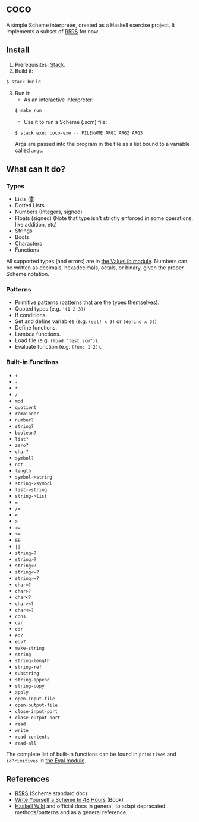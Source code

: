 # coco
A simple Scheme interpreter, created as a Haskell exercise project. It implements a subset of [R5RS](http://schemers.org/Documents/Standards/R5RS/HTML/) for now.

## Install
1. Prerequisites: [Stack](https://docs.haskellstack.org/en/stable/README/).
2. Build it:
```bash
$ stack build
```
3. Run it:
    - As an interactive interpreter:
    ```bash
    $ make run
    ```
    - Use it to run a Scheme (.scm) file:
    ```bash
    $ stack exec coco-exe -- FILENAME ARG1 ARG2 ARG3
    ```
    Args are passed into the program in the file as a list bound to a variable called `args`.

## What can it do?
### Types
- Lists (:information_desk_person:)
- Dotted Lists
- Numbers (Integers, signed)
- Floats (signed) (Note that type isn't strictly enforced in some operations, like addition, etc)
- Strings
- Bools
- Characters
- Functions

All supported types (and errors) are in [the ValueLib module](src/ValueLib.hs#L10).
Numbers can be written as decimals, hexadecimals, octals, or binary, given the proper Scheme notation.

### Patterns
- Primitive patterns (patterns that are the types themselves).
- Quoted types (e.g. `'(1 2 3)`)
- If conditions.
- Set and define variables (e.g. `(set! x 3)` or `(define x 3)`)
- Define functions.
- Lambda functions.
- Load file (e.g. `(load "test.scm")`).
- Evaluate function (e.g. `(func 1 2)`).

### Built-in Functions
- `+`
- `-`
- `*`
- `/`
- `mod`
- `quotient`
- `remainder`
- `number?`
- `string?`
- `boolean?`
- `list?`
- `zero?`
- `char?`
- `symbol?`
- `not`
- `length`
- `symbol->string`
- `string->symbol`
- `list->string`
- `string->list`
- `=`
- `/=`
- `<`
- `>`
- `<=`
- `>=`
- `&&`
- `||`
- `string=?`
- `string>?`
- `string<?`
- `string<=?`
- `string>=?`
- `char=?`
- `char>?`
- `char<?`
- `char>=?`
- `char<=?`
- `cons`
- `car`
- `cdr`
- `eq?`
- `eqv?`
- `make-string`
- `string`
- `string-length`
- `string-ref`
- `substring`
- `string-append`
- `string-copy`
- `apply`
- `open-input-file`
- `open-output-file`
- `close-input-port`
- `close-output-port`
- `read`
- `write`
- `read-contents`
- `read-all`

The complete list of built-in functions can be found in `primitives` and `ioPrimitives` in [the Eval module](src/Eval.hs).

## References
- [R5RS](http://schemers.org/Documents/Standards/R5RS/HTML/) (Scheme standard doc)
- [Write Yourself a Scheme In 48 Hours](https://en.wikibooks.org/wiki/Write_Yourself_a_Scheme_in_48_Hours) (Book)
- [Haskell Wiki](https://wiki.haskell.org/) and official docs in general, to adapt depracated methods/patterns and as a general reference.
